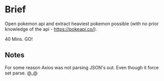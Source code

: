 # Brief
Open pokemon api and extract heaviest pokemon possible (with no prior knowledge of the api - https://pokeapi.co/).

40 Mins. GO!

## Notes
For some reason Axios was not parsing JSON's out. Even though it force set parse. @_@